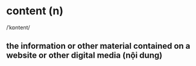 # content (n)

/ˈkɒntent/

## the information or other material contained on a website or other digital media (nội dung)

